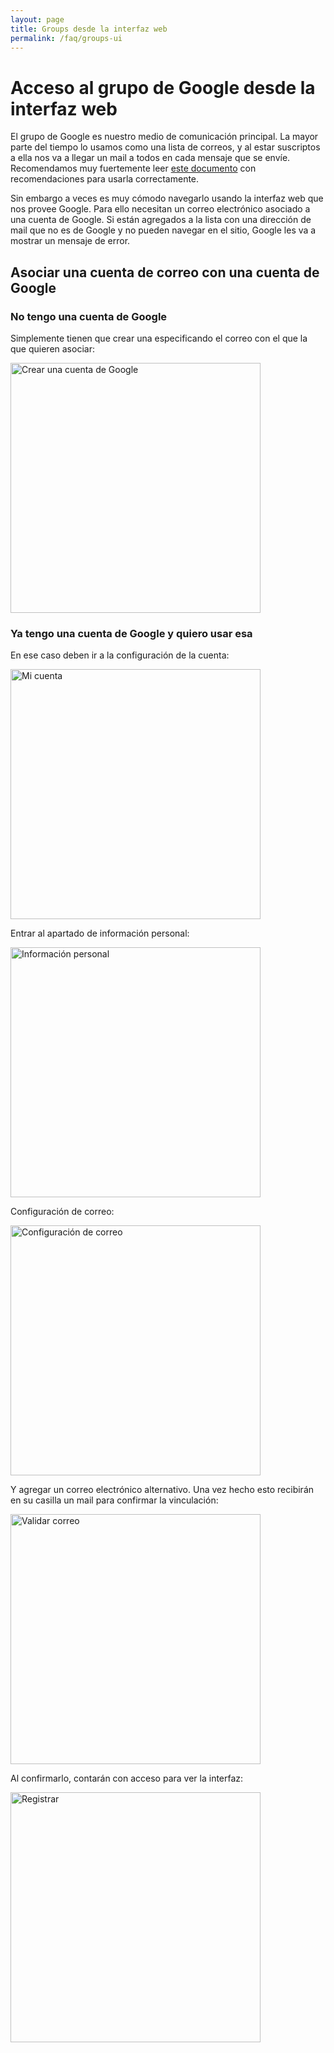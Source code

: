 ```yaml
---
layout: page
title: Groups desde la interfaz web
permalink: /faq/groups-ui
---
```


Acceso al grupo de Google desde la interfaz web
===============

El grupo de Google es nuestro medio de comunicación principal. La mayor parte
del tiempo lo usamos como una lista de correos, y al estar suscriptos a ella nos 
va a llegar un mail a todos en cada mensaje que se envíe. 
Recomendamos muy fuertemente leer [este documento](https://docs.google.com/presentation/d/1kYNugINI1GDcUi8xPkBP3SskobhZ8HS940Yg0a9KX4U/edit)
con recomendaciones para usarla correctamente.

Sin embargo a veces es muy cómodo navegarlo usando la interfaz web que nos
provee Google. Para ello necesitan un correo electrónico asociado a una cuenta 
de Google. Si están agregados a la lista con una dirección de mail que no es de
Google y no pueden navegar en el sitio, Google les va a mostrar un mensaje de
error.

## Asociar una cuenta de correo con una cuenta de Google

### No tengo una cuenta de Google

Simplemente tienen que crear una especificando el correo con el que la que
quieren asociar:

<a href="{{ 'assets/img/faq/instructivos/grupos_web/00-crear_cuenta.png' | relative_url }}">
    <img src="{{ 'assets/img/faq/instructivos/grupos_web/00-crear_cuenta.png' | relative_url }}" 
         alt="Crear una cuenta de Google" 
         style="width: 400px;"
         class="img-responsive img-thumbnail">
</a>

### Ya tengo una cuenta de Google y quiero usar esa

En ese caso deben ir a la configuración de la cuenta:

<a href="{{ 'assets/img/faq/instructivos/grupos_web/01-mi_cuenta.png' | relative_url }}">
    <img src="{{ 'assets/img/faq/instructivos/grupos_web/01-mi_cuenta.png' | relative_url }}" 
         alt="Mi cuenta" 
         style="width: 400px;"
         class="img-responsive img-thumbnail">
</a>

Entrar al apartado de información personal:

<a href="{{ 'assets/img/faq/instructivos/grupos_web/02-conf_personal.png' | relative_url }}">
    <img src="{{ 'assets/img/faq/instructivos/grupos_web/02-conf_personal.png' | relative_url }}" 
         alt="Información personal" 
         style="width: 400px;"
         class="img-responsive img-thumbnail">
</a>

Configuración de correo:

<a href="{{ 'assets/img/faq/instructivos/grupos_web/03-conf_correo.png' | relative_url }}">
    <img src="{{ 'assets/img/faq/instructivos/grupos_web/03-conf_correo.png' | relative_url }}" 
         alt="Configuración de correo" 
         style="width: 400px;"
         class="img-responsive img-thumbnail">
</a>

Y agregar un correo electrónico alternativo. Una vez hecho esto recibirán en su
casilla un mail para confirmar la vinculación:

<a href="{{ 'assets/img/faq/instructivos/grupos_web/04-validar_correo.png' | relative_url }}">
    <img src="{{ 'assets/img/faq/instructivos/grupos_web/04-validar_correo.png' | relative_url }}" 
         alt="Validar correo" 
         style="width: 400px;"
         class="img-responsive img-thumbnail">
</a>

Al confirmarlo, contarán con acceso para ver la interfaz:

<a href="{{ 'assets/img/faq/instructivos/grupos_web/05-registrar.png' | relative_url }}">
    <img src="{{ 'assets/img/faq/instructivos/grupos_web/05-registrar.png' | relative_url }}" 
         alt="Registrar" 
         style="width: 400px;"
         class="img-responsive img-thumbnail">
</a>
